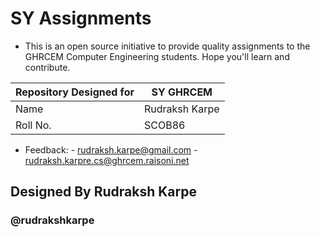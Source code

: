 
# SY Assignments 

- This is an open source initiative to provide quality assignments to the GHRCEM Computer Engineering students.
  Hope you'll learn and contribute.


| Repository Designed for | SY GHRCEM |
| --------------------| -------------- |
| Name | Rudraksh Karpe |
| Roll No. | SCOB86 |


- Feedback: - rudraksh.karpe@gmail.com
            - rudraksh.karpre.cs@ghrcem.raisoni.net
## Designed By Rudraksh Karpe 
### @rudrakshkarpe

